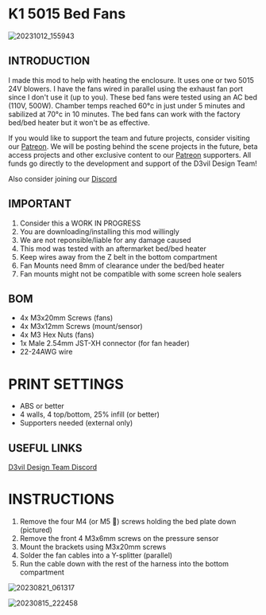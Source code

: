 # K1 5015 Bed Fans

![20231012_155943](https://github.com/D3vil-Design/K1-Hardware-Mods/assets/145330457/fd37e89d-60dc-441f-81ba-99080f510d08)


## INTRODUCTION
I made this mod to help with heating the enclosure. It uses one or two 5015 24V blowers. I have the fans wired in parallel using the exhaust fan port since I don't use it (up to you). These bed fans were tested using an AC bed (110V, 500W). Chamber temps reached 60°c in just under 5 minutes and sabilized at 70°c in 10 minutes. The bed fans can work with the factory bed/bed heater but it won't be as effective. 

If you would like to support the team and future projects, consider visiting our [Patreon](https://www.patreon.com/D3vilDesign). We will be posting behind the scene projects in the future, beta access projects and other exclusive content to our [Patreon](https://www.patreon.com/D3vilDesign) supporters. All funds go directly to the development and support of the D3vil Design Team!

Also consider joining our [Discord](https://discord.gg/vPr5DjfHUJ)


## IMPORTANT
 
 1. Consider this a WORK IN PROGRESS
 2. You are downloading/installing this mod willingly
 3. We are not reponsible/liable for any damage caused
 4. This mod was tested with an aftermarket bed/bed heater
 5. Keep wires away from the Z belt in the bottom compartment
 6. Fan Mounts need 8mm of clearance under the bed/bed heater
 7. Fan mounts might not be compatible with some screen hole sealers


## BOM

-  4x M3x20mm Screws (fans)
-  4x M3x12mm Screws (mount/sensor)
-  4x M3 Hex Nuts (fans)
-  1x Male 2.54mm JST-XH connector (for fan header)
-  22-24AWG wire


# PRINT SETTINGS

-  ABS or better
-  4 walls, 4 top/bottom, 25% infill (or better)
-  Supporters needed (external only)


## USEFUL LINKS
[D3vil Design Team Discord](https://discord.gg/vPr5DjfHUJ)


# INSTRUCTIONS

1. Remove the four M4 (or M5 🤨) screws holding the bed plate down (pictured)
2. Remove the front 4 M3x6mm screws on the pressure sensor
3. Mount the brackets using M3x20mm screws
4. Solder the fan cables into a Y-splitter (parallel)
5. Run the cable down with the rest of the harness into the bottom compartment

![20230821_061317](https://github.com/D3vil-Design/K1-Hardware-Mods/assets/145330457/561e1705-618d-4e95-8970-a52c895d2995)

![20230815_222458](https://github.com/D3vil-Design/K1-Hardware-Mods/assets/145330457/c6e35c3a-ef63-488c-aff9-8c79a844c0c7)


